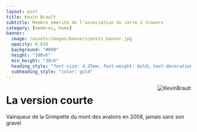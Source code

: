 ```yaml
---
layout: post
title: Kevin Brault
subtitle: Membre emerite de l'association du carre 2 travers
category: [membres, home]
banner:
  image: /assets/images/banners/posts_banner.jpg
  opacity: 0.618
  background: "#000"
  height: "100vh"
  min_height: "38vh"
  heading_style: "font-size: 4.25em; font-weight: bold; text-decoration: underline"
  subheading_style: "color: gold"
---
```


<img src="{{site.baseurl | prepend: site.url}}assets/images/members/Placeholder.jpg" alt="KevinBrault" style="float: right; width: auto; height: auto;"/>

# La version courte
Vainqueur de la Grimpette du mont des avaloirs en 2008, jamais sans son gravel

























